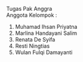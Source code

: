 Tugas Pak Anggra
<br>
Anggota Kelompok :
1. Muhamad Ihsan Priyatna
2. Marlina Handayani Salim
3. Renata De Syifa
3. Resti Ningtias
4. Wulan Fulqi Damayanti
